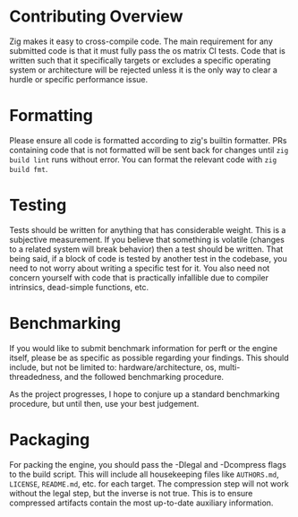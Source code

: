 # Contributing Overview
Zig makes it easy to cross-compile code. The main requirement for any submitted code is that it must fully pass the os matrix CI tests. Code that is written such that it specifically targets or excludes a specific operating system or architecture will be rejected unless it is the only way to clear a hurdle or specific performance issue.

# Formatting
Please ensure all code is formatted according to zig's builtin formatter. PRs containing code that is not formatted will be sent back for changes until `zig build lint` runs without error. You can format the relevant code with `zig build fmt`.

# Testing
Tests should be written for anything that has considerable weight. This is a subjective measurement. If you believe that something is volatile (changes to a related system will break behavior) then a test should be written. That being said, if a block of code is tested by another test in the codebase, you need to not worry about writing a specific test for it. You also need not concern yourself with code that is practically infallible due to compiler intrinsics, dead-simple functions, etc.

# Benchmarking
If you would like to submit benchmark information for perft or the engine itself, please be as specific as possible regarding your findings. This should include, but not be limited to: hardware/architecture, os, multi-threadedness, and the followed benchmarking procedure.

As the project progresses, I hope to conjure up a standard benchmarking procedure, but until then, use your best judgement.

# Packaging
For packing the engine, you should pass the -Dlegal and -Dcompress flags to the build script. This will include all housekeeping files like `AUTHORS.md`, `LICENSE`, `README.md`, etc. for each target. The compression step will not work without the legal step, but the inverse is not true. This is to ensure compressed artifacts contain the most up-to-date auxiliary information.